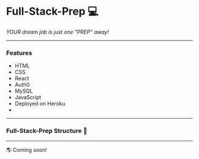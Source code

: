 # Full-Stack-Prep :computer:

_YOUR dream job is just one "PREP" away!_

-----------------------------------------------------------------------------------------------------------------------------------
### Features  

- HTML 
- CSS
- React
- Auth0 
- MySQL
- JavaScript 
- Deployed on Heroku 
- 

-------------------------------------------------------------------------------------------------------------------------------------
### Full-Stack-Prep Structure :card_index:



-------------------------------------------------------------------------------------------------------------------------------------
:earth_americas: Coming soon!




